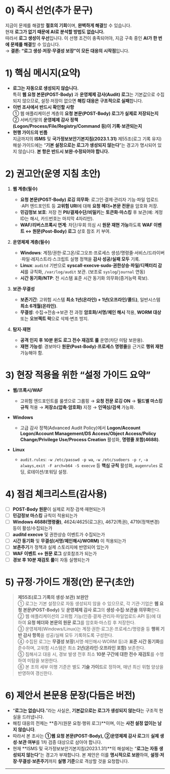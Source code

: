 # 0) 즉시 선언(추가 문구)

지금이 문제를 해결할 **절호의 기회**이며, **완벽하게 해결**할 수 있습니다.  
현재 **로그가 없기 때문에 AI로 분석할 방법도 없습니다.**  
따라서 **로그 생성이 우선**입니다. 이 선행 조건이 충족되어야, 지금 구축 중인 **AI가 한 번에 문제를 해결**할 수 있습니다.  
→ **결론: “로그 생성·저장·무결성 보장”이 모든 대응의 시작점**입니다.

# 1) 핵심 메시지(요약)

* **로그는 자동으로 생성되지 않습니다.**  
  특히 **웹 요청 본문(POST-Body)** 과 **운영체제 감사(Audit) 로그**는 기본값으로 수집되지 않으므로, 설정·저장이 없으면 **해킹 대응은 구조적으로 실패**합니다.
* **이번 조사에서 반드시 확인할 사항**  
  ① 웹 애플리케이션 계층의 **요청 본문(POST-Body) 로그가 실제로 저장되는지**  
  ② 서버/단말의 **운영체제 감사 정책(Logon/Process/File/Registry/Command 등)이 기록·보관되는지**  
* **현행 가이드의 빈틈**  
  지금까지의 **ISMS** 및 **국가정보보안기본지침(2023.1.31)** 제55조(로그 기록 유지) 해설·가이드에는 “**기본 설정으로는 로그가 생성되지 않는다**”는 경고가 명시되어 있지 않습니다. **본 항은 반드시 보완·수정되어야 합니다.**

# 2) 권고안(운영 지침 초안)

1. **웹 계층(필수)**

   * **요청 본문(POST-Body) 로깅 의무화**: 로그인·결제·관리자 기능·파일 업로드·API 엔드포인트 등 **고위험 URI**에 대해 **요청 헤더+본문 전문**을 암호화 저장.
   * **민감정보 보호**: 저장 전 **PII/결제수단/비밀키**는 **토큰화·마스킹** 후 보관(예: 계정 ID는 해시, 카드번호는 마지막 4자리만).
   * **WAF/리버스프록시 연계**: 차단/우회 의심 시 **원문 재현 가능**하도록 **WAF 이벤트 ↔ 원문(Post-Body) 로그** 상호 참조 키 부여.

2. **운영체제 계층(필수)**

   * **Windows**: 계정/권한·로그온/로그오프·프로세스 생성/명령줄·서비스/드라이버·파일·레지스트리·스크립트 실행 정책을 **감사 성공/실패 모두** 기록.
   * **Linux**: `auditd` 기반으로 **syscall·execve·sudo·권한상승·파일/디렉터리 감시**를 규칙화, `/var/log/audit` 보관. (보조로 `syslog`/`journal` 연동)
   * **시간 동기화/NTP**: 전 시스템 표준 시간 동기화 의무화(증거능력 확보).

3. **보관·무결성**

   * **보존기간**: 고위험 시스템 **최소 1년(온라인) + 1년(오프라인/콜드)**, 일반시스템 **최소 6개월(온라인)**.
   * **무결성**: 수집→전송→보관 전 과정 **암호화/서명/체인 해시** 적용, **WORM 대상** 또는 **오브젝트 락**으로 삭제·변조 방지.

4. **탐지·재현**

   * **공격 인지 후 10분 윈도 로그 전수 재검토 룰** 운영(차단 미탐 보완용).
   * **재현 가능성**: 경보마다 **원문(Post-Body)·프로세스 명령줄**을 근거로 **행위 재현** 가능해야 함.

# 3) 현장 적용을 위한 “설정 가이드 요약”

* **웹/프록시/WAF**

  * 고위험 엔드포인트를 룰셋으로 그룹핑 → **요청 전문 로깅 ON** → **필드별 마스킹 규칙** 적용 → **저장소(압축·암호화)** 지정 → **인덱싱/검색** 가능화.
* **Windows**

  * 고급 감사 정책(Advanced Audit Policy)에서 **Logon/Account Logon/Account Management/DS Access/Object Access/Policy Change/Privilege Use/Process Creation** 활성화, **명령줄 포함(4688)**.
* **Linux**

  * `audit.rules`: `-w /etc/passwd -p wa`, `-w /etc/sudoers -p r`, `-a always,exit -F arch=b64 -S execve` 등 **핵심 규칙** 활성화, `augenrules` 로딩, 로테이션/포워딩 설정.

# 4) 점검 체크리스트(감사용)

* [ ] **POST-Body 원문**이 실제로 저장·검색·재현되는가
* [ ] **민감정보 마스킹** 규칙이 적용되는가
* [ ] **Windows 4688(명령줄)**, 4624/4625(로그온), 4672(특권), 4719(정책변경) 등이 활성/수집되는가
* [ ] **auditd execve** 및 권한상승 이벤트가 수집되는가
* [ ] **시간 동기화** 및 **무결성(서명/체인해시/WORM)** 이 적용되는가
* [ ] **보존주기**가 정책과 실제 스토리지에 반영되어 있는가
* [ ] **WAF 이벤트 ↔ 원문 로그** 상호참조가 되는가
* [ ] **경보 후 10분 재검토 룰**이 자동 실행되는가

# 5) 규정·가이드 개정(안) 문구(초안)

> **제55조(로그 기록의 생성·보관) 보완안**  
> ① 로그는 기본 설정으로 자동 생성되지 않을 수 있으므로, 각 기관·기업은 **웹 요청 본문(POST-Body)** 및 **운영체제 감사 로그**의 **생성·수집·보관을 의무화**한다.  
> ② 웹 애플리케이션의 고위험 기능(인증·결제·관리자·파일업로드·API 등)에 대하여 **요청 헤더와 본문의 원문 로그**를 암호화·마스킹 후 저장한다.  
> ③ 운영체제(Windows/Linux)는 계정·권한·로그온·프로세스/명령줄 등 **행위 기반 감사 항목**을 성공/실패 모두 기록하도록 구성한다.  
> ④ 수집된 로그는 **무결성 보장**(서명·체인해시·WORM 등)과 **표준 시간 동기화**를 준수하며, 고위험 시스템은 최소 **2년(온라인·오프라인 포함)** 보존한다.  
> ⑤ 침해사고 대응 시, 경보 발생 전후 최소 **10분 구간에 대한 전수 재검토**를 수행하여 미탐을 보완한다.  
> ⑥ 본 조의 세부 이행 기준은 별도 **기술 가이드**로 정하며, 매년 최신 위협 양상을 반영하여 갱신한다.  

# 6) 제안서 본문용 문장(다듬은 버전)

* “**로그는 없습니다.**”라는 사실은, **기본값으로는 로그가 생성되지 않는다**는 구조적 현실을 드러냅니다.
* 해킹 대응의 전제는 **증거(원문 요청·행위 로그)**이며, 이는 **사전 설정 없이는 남지 않습니다**.
* 따라서 본 조사는 **①웹 요청 본문(POST-Body), ②운영체제 감사 로그**의 **실제 생성·보관 여부**를 1차 검증 대상으로 삼아야 합니다.
* 현재 **ISMS 및 국가정보보안기본지침(2023.1.31)**의 해설에는 “**로그는 자동 생성되지 않는다**”는 경고가 부재합니다. 본 제안은 이를 **명시적으로 보완**하여, **설정·저장·무결성·보존주기**까지 **실행 기준**으로 격상할 것을 요청합니다.

---
